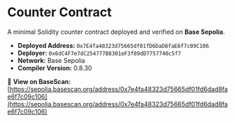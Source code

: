 # Counter Contract

A minimal Solidity counter contract deployed and verified on **Base Sepolia**.

- **Deployed Address:** `0x7E4fa48323d75665df01fD6DaD8faE6f7c09C106`  
- **Deployer:** `0x6dC4F7e7dC254777B8301eF3f89dD7757740c5f7`  
- **Network:** Base Sepolia  
- **Compiler Version:** 0.8.30  

🔗 **View on BaseScan:** [https://sepolia.basescan.org/address/0x7e4fa48323d75665df01fd6dad8fae6f7c09c106](https://sepolia.basescan.org/address/0x7e4fa48323d75665df01fd6dad8fae6f7c09c106)
